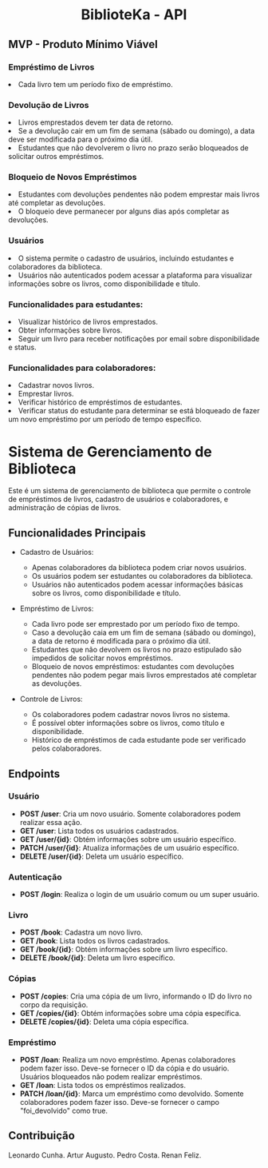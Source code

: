 <h1 align="center"> BiblioteKa - API </h1>


<h2>MVP - Produto Mínimo Viável</h2>


<h3>Empréstimo de Livros</h3>

<li>Cada livro tem um período fixo de empréstimo.</li>

<h3>Devolução de Livros</h3>

<li>Livros emprestados devem ter data de retorno.</li>

<li>Se a devolução cair em um fim de semana (sábado ou domingo), a data deve ser modificada para o próximo dia útil.</li>

<li>Estudantes que não devolverem o livro no prazo serão bloqueados de solicitar outros empréstimos.</li>

<h3>Bloqueio de Novos Empréstimos</h3>

<li>Estudantes com devoluções pendentes não podem emprestar mais livros até completar as devoluções.</li>

<li>O bloqueio deve permanecer por alguns dias após completar as devoluções.</li>

<h3>Usuários</h3>

<li>O sistema permite o cadastro de usuários, incluindo estudantes e colaboradores da biblioteca.</li>

<li>Usuários não autenticados podem acessar a plataforma para visualizar informações sobre os livros, como disponibilidade e título.</li>

<h3>Funcionalidades para estudantes:</h3>

<li>Visualizar histórico de livros emprestados.</li>

<li>Obter informações sobre livros.</li>

<li>Seguir um livro para receber notificações por email sobre disponibilidade e status.</li>

<h3>Funcionalidades para colaboradores:</h3>

<li>Cadastrar novos livros.</li>

<li>Emprestar livros.</li>

<li>Verificar histórico de empréstimos de estudantes.</li>

<li>Verificar status do estudante para determinar se está bloqueado de fazer um novo empréstimo por um período de tempo específico.</li>

# Sistema de Gerenciamento de Biblioteca

Este é um sistema de gerenciamento de biblioteca que permite o controle de empréstimos de livros, cadastro de usuários e colaboradores, e administração de cópias de livros.

## Funcionalidades Principais

- Cadastro de Usuários:
  - Apenas colaboradores da biblioteca podem criar novos usuários.
  - Os usuários podem ser estudantes ou colaboradores da biblioteca.
  - Usuários não autenticados podem acessar informações básicas sobre os livros, como disponibilidade e título.

- Empréstimo de Livros:
  - Cada livro pode ser emprestado por um período fixo de tempo.
  - Caso a devolução caia em um fim de semana (sábado ou domingo), a data de retorno é modificada para o próximo dia útil.
  - Estudantes que não devolvem os livros no prazo estipulado são impedidos de solicitar novos empréstimos.
  - Bloqueio de novos empréstimos: estudantes com devoluções pendentes não podem pegar mais livros emprestados até completar as devoluções.

- Controle de Livros:
  - Os colaboradores podem cadastrar novos livros no sistema.
  - É possível obter informações sobre os livros, como título e disponibilidade.
  - Histórico de empréstimos de cada estudante pode ser verificado pelos colaboradores.

## Endpoints

### Usuário

- **POST /user**: Cria um novo usuário. Somente colaboradores podem realizar essa ação.
- **GET /user**: Lista todos os usuários cadastrados.
- **GET /user/{id}**: Obtém informações sobre um usuário específico.
- **PATCH /user/{id}**: Atualiza informações de um usuário específico.
- **DELETE /user/{id}**: Deleta um usuário específico.

### Autenticação

- **POST /login**: Realiza o login de um usuário comum ou um super usuário.

### Livro

- **POST /book**: Cadastra um novo livro.
- **GET /book**: Lista todos os livros cadastrados.
- **GET /book/{id}**: Obtém informações sobre um livro específico.
- **DELETE /book/{id}**: Deleta um livro específico.

### Cópias

- **POST /copies**: Cria uma cópia de um livro, informando o ID do livro no corpo da requisição.
- **GET /copies/{id}**: Obtém informações sobre uma cópia específica.
- **DELETE /copies/{id}**: Deleta uma cópia específica.

### Empréstimo

- **POST /loan**: Realiza um novo empréstimo. Apenas colaboradores podem fazer isso. Deve-se fornecer o ID da cópia e do usuário. Usuários bloqueados não podem realizar empréstimos.
- **GET /loan**: Lista todos os empréstimos realizados.
- **PATCH /loan/{id}**: Marca um empréstimo como devolvido. Somente colaboradores podem fazer isso. Deve-se fornecer o campo "foi_devolvido" como true.

## Contribuição

Leonardo Cunha.
Artur Augusto.
Pedro Costa.
Renan Feliz.
